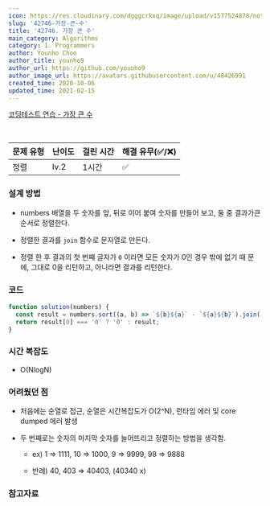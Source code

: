 ```yaml
---
icon: https://res.cloudinary.com/dgggcrkxq/image/upload/v1577524878/noticon/gzl7ru4i4vv3phyv34y3.png
slug: '42746-가장-큰-수'
title: '42746. 가장 큰 수'
main_category: Algorithms
category: 1. Programmers
author: Younho Choo
author_title: younho9
author_url: https://github.com/younho9
author_image_url: https://avatars.githubusercontent.com/u/48426991
created_time: 2020-10-06
updated_time: 2021-02-15
---
```


[코딩테스트 연습 - 가장 큰 수](https://programmers.co.kr/learn/courses/30/lessons/42746)

<br />

| 문제 유형 | 난이도 | 걸린 시간 | 해결 유무(✅/❌) |
| --------- | ------ | --------- | ---------------- |
| 정렬      | lv.2   | 1시간     | ✅               |

### 설계 방법

- numbers 배열을 두 숫자를 앞, 뒤로 이어 붙여 숫자를 만들어 보고, 둘 중 결과가큰
  순서로 정렬한다.

- 정렬한 결과를 `join` 함수로 문자열로 만든다.

- 정렬 한 후 결과의 첫 번째 글자가 `0` 이라면 모든 숫자가 0인 경우 밖에 없기 때
  문에, 그대로 0을 리턴하고, 아니라면 결과를 리턴한다.

### 코드

```javascript
function solution(numbers) {
  const result = numbers.sort((a, b) => `${b}${a}` - `${a}${b}`).join('');
  return result[0] === '0' ? '0' : result;
}
```

### 시간 복잡도

- O(NlogN)

### 어려웠던 점

- 처음에는 순열로 접근, 순열은 시간복잡도가 O(2^N), 런타임 에러 및 core dumped
  에러 발생

- 두 번째로는 숫자의 마지막 숫자를 늘어뜨리고 정렬하는 방법을 생각함.

  - ex) 1 ⇒ 1111, 10 ⇒ 1000, 9 ⇒ 9999, 98 ⇒ 9888

  - 반례) 40, 403 ⇒ 40403, (40340 x)

### 참고자료
